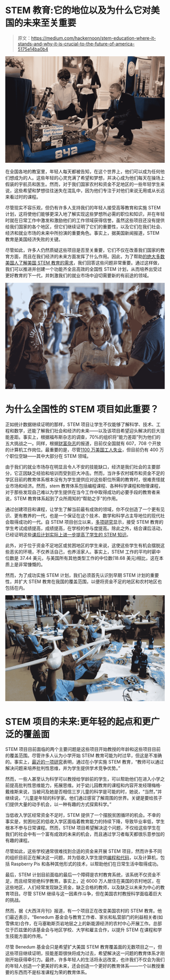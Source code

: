# STEM 教育:它的地位以及为什么它对美国的未来至关重要

> 原文：<https://medium.com/hackernoon/stem-education-where-it-stands-and-why-it-is-crucial-to-the-future-of-america-5175e14ba0b4>

![](img/89d0f9e6bd123bb0b4109914603b966a.png)

在全国各地的教室里，年轻人每天都被告知，在这个世界上，他们可以成为任何他们想成为的人。这些年轻的心灵充满了希望和梦想，并决心成为他们每天在操场上假装的宇航员和医生。然而，对于我们国家农村和资金不足地区的一些年轻学生来说，这些希望和梦想往往迷失在混乱中，因为他们专注于对他们来说无用或从长远来看过时的课程。

尽管现实不容乐观，但仍有许多人支持我们的年轻人接受高等教育和实施 STEM 计划，这将使他们能够更深入地了解实现这些梦想所必需的职位和知识，并在年轻时就在日常工作中激发和激励他们的工作领域获得信誉。虽然这些项目还没有提供给我们国家的各个地区，但它们继续证明了它们的重要性，以及它们在我们社会、经济和就业市场的未来中所扮演的重要角色。事实上，据美国新闻报道，STEM 教育是美国经济失败的关键。

尽管如此，许多人仍然质疑这些项目是否至关重要，它们不仅在改善我们国家的教育方面，而且在我们经济的未来方面发挥了什么作用。因此，为了帮助[的绝大多数美国人了解美国 STEM 教育的需求](http://mastersed.uc.edu/news-resources/understanding-the-need-for-stem-education-in-the-united-states/)，我们回答这些问题非常重要。通过这样做，我们可以推进并创建一个功能齐全且高效的全国性 STEM 计划，从而培养出受过更好教育的下一代，并刺激我们的就业市场中迫切需要新的有前途的领域。

![](img/5abc3f2c2fec5c3f28ad08a93aed0bc2.png)

# **为什么全国性的 STEM 项目如此重要？**

正如统计数据继续证明的那样，STEM 项目让学生不仅能够了解科学、技术、工程和数学，还能了解我们社会和经济的未来——以及该项目希望迎头解决的巨大技能差距。事实上，根据福布斯杂志的调查，70%的组织将“能力差距”列为他们的五大挑战之一。同样，根据[财富杂志](http://fortune.com/2016/04/27/tech-skills-gap-stem/)的报道，目前仅全国就有 607，708 个开放的计算机工作岗位。最重要的是，尽管[1100 万美国工人失业](https://www.bls.gov/news.release/empsit.nr0.htm)，但目前仍有 400 万个职位空缺——其中大部分在 STEM 领域。

由于我们的就业市场存在明显且令人不安的技能缺口，经济是我们社会的主要部分，它正因缺乏经验和培训而受到巨大冲击。然而，当许多农村城市和资金不足的学区目前的教育体系根本没有为学生提供应对这些职位所需的教育时，很难责怪就业市场和经济。然而，stem 教育体系包括编程课程、各种科学课程和物理课程，对于那些发现自己难以为学生提供在当今工作中取得成功的必要手段的教育者来说，STEM 教育体系起到了众所周知的“帮助之手”的作用。

通过创建项目和课程，让学生了解当前最有成效的领域，你不仅创造了一个更有见识、更有教养的一代，也是一个保证在这个技术、数学和科学占主导地位的现代社会取得成功的一代。自 STEM 项目创立以来，[多项研究](https://tamucc-ir.tdl.org/tamucc-ir/bitstream/handle/1969.6/417/Olivarez_dissertation.pdf?sequence=1)显示，接受 STEM 教育的学生考试成绩提高，成绩提高，在学校的参与度提高。除此之外，结合课后活动，已经证明这些[课后计划实际上进一步提高了学生的 STEM 知识](https://thejournal.com/articles/2017/03/02/study-links-after-school-programs-to-improved-stem-knowledge.aspx?admgarea=News1)。

此外，对于位于资金不足地区或贫困地区的学生来说，这使这些学生有机会摆脱这些恶劣的环境，不仅养活自己，也养活家人。事实上，STEM 工作的平均时薪中位数是 37.44 美元，与美国所有其他类型工作的中位数(18.68 美元)相比，这在本质上是非常慷慨的。

然而，为了成功实施 STEM 计划，我们必须首先认识到早期 STEM 计划的重要性，并扩大 STEM 教育在我国的覆盖范围，以便将资金不足的地区和农村地区也包括在内。

![](img/6ec77e81a01465624b370db1dd650213.png)

# **STEM 项目的未来:更年轻的起点和更广泛的覆盖面**

STEM 项目目前面临的两个主要问题是这些项目开始教授的年龄和这些项目目前的覆盖范围。尽管许多人认为小学开始 STEM 教育可能为时过早，但这是不准确的。事实上，[最近的一项研究](https://education.fsu.edu/importance-stem-education-elementary-school)表明，通过在小学实施 STEM 教育，“教师可以通过解决问题来培养批判性思维，并为学生提供学术竞争优势。”

然而，一些人甚至认为科学可以教授给学龄前的学生，可以帮助他们在进入小学之前提高批判性思维能力，拓展思维。对于幼儿园教育的课程和内容开发经理梅格·戴维斯来说，当被问及她是否相信三岁儿童的科学是可能的时，她说，“当然，”并继续说，“儿童是年轻的科学家。他们通过感官了解周围的世界。关键是要给孩子们提供大量的动手机会，以一种有趣的方式探索科学。”

当低收入学区经常资金不足时，STEM 提供了一个摆脱贫困循环的机会。不幸的事实是，贫困社区的低收入学区面临着教育能力的持续下降，导致毕业率低，学生根本不参与日常课程。然而，STEM 项目希望解决这个问题，不仅给这些学生在我们的社会中有一个富有成效的未来的机会，而且通过学习者每天都很乐意参加的有趣的课程。

尽管如此，这些学校通常很难找到合适的资金来开展 STEM 项目，然而许多不同的组织目前正在解决这一问题，并为低收入学生提供[编程和代码](https://geekgirlcon.com/programming-code-low-income-schools/)，以及计算机，包括 Raspberry Pis 和各种其他形式的技术，以帮助他们在日常生活中取得成功。

最后，STEM 计划目前面临的最后一个障碍是农村教育系统，该系统不仅资金不足，而且经常拒绝科学教育。事实上，近 6000 万人居住在美国的农村地区，在这些地区，人们经常发现缺乏资金，缺乏合格的教师，以及缺乏以未来为中心的教育项目。尽管 STEM 继续与这一因素作斗争，但在美国农村教授科学面临着巨大的挑战。

然而，据《大西洋月刊》报道，有一个项目正在改变美国农村的 STEM 教育。他们最近表示，“Benedum 基金会与教育工作者、家长和私营部门的利益相关者(如雪佛龙)合作，在马塞勒斯页岩地层之上的新能源经济的农村中心开展工作。总部位于匹兹堡的该基金会与地区学校、大学和雇主合作，以提升 STEM 在课程和学生技能方面的作用。"

尽管 Benedum 基金会只是希望扩大美国 STEM 教育覆盖面的无数项目之一，但这些项目继续证明，技能差距很快将成为过去，希望解决这一问题的教育体系才刚刚开始获得牵引力。最终，许多年轻人的生活将永远改变，也许我们不仅会为我们的年轻人创造一个更美好的未来，还会创造一个更好的教育体系——一个以教授重要的东西而不是标准课程为荣的教育体系。